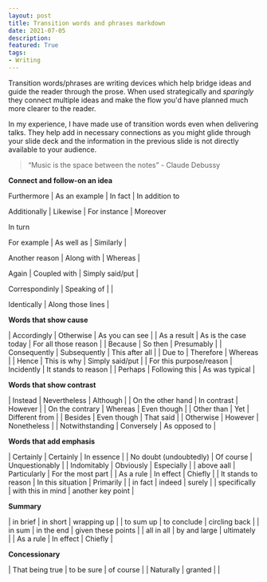 ```yaml
---
layout: post
title: Transition words and phrases markdown
date: 2021-07-05
description: 
featured: True
tags:
- Writing
---
```


Transition words/phrases are writing devices which help bridge ideas and guide the reader through the prose. When used strategically and _sparingly_ they connect multiple ideas and make the flow you'd have planned much more clearer to the reader. 

In my experience, I have made use of transition words even when delivering talks. They help add in necessary connections as you might glide through your slide deck and the information in the previous slide is not directly available to your audience. 

> “Music is the space between the notes” - Claude Debussy

**Connect and follow-on an idea**

Furthermore | As an example | In fact | In addition to

Additionally | Likewise | For instance | Moreover

In turn

For example     	| As well as        	| Similarly       	|

Another reason  	| Along with        	| Whereas         	|

Again           	| Coupled with      	| Simply said/put 	|

Correspondinly  	| Speaking of       	|                 	|

Identically     	| Along those lines 	|                 	

**Words that show cause**

| Accordingly             	| Otherwise             	| As you can see       	|
| As a result             	| As is the case today  	| For all those reason 	|
| Because                 	| So then               	| Presumably           	|
| Consequently            	| Subsequently          	| This after all       	|
| Due to                  	| Therefore             	| Whereas              	|
| Hence                   	| This is why           	| Simply said/put      	|
| For this purpose/reason 	| Incidently            	| It stands to reason  	|
| Perhaps                 	| Following this        	| As was typical       	|

**Words that show contrast**

| Instead            	| Nevertheless 	| Although       	|
| On the other hand  	| In contrast  	| However        	|
| On the contrary    	| Whereas      	| Even though    	|
| Other than         	| Yet          	| Different from 	|
| Besides            	| Even though  	| That said      	|
| Otherwise          	| However      	| Nonetheless    	|
| Notwithstanding    	| Conversely   	| As opposed to  	|

**Words that add emphasis**


| Certainly               	| Certainly          	| In essence         	|
| No doubt (undoubtedly)  	| Of course          	| Unquestionably     	|
| Indomitably             	| Obviously          	| Especially         	|
| above aall              	| Particularly       	| For the most part  	|
| As a rule               	| In effect          	| Chiefly            	|
| It stands to reason     	| In this situation  	| Primarily          	|
| in fact                 	| indeed             	| surely             	|
| specifically            	| with this in mind  	| another key point  	|

**Summary**

| in brief            	| in short           	| wrapping up         	|
| to sum up           	| to conclude        	| circling back       	|
| in sum              	| in the end         	| given these points  	|
| all in all          	| by and large       	| ultimately          	|
| As a rule           	| In effect          	| Chiefly             	|

**Concessionary**

| That being true     	| to be sure         	| of course           	|
| Naturally           	| granted            	|                     	|
